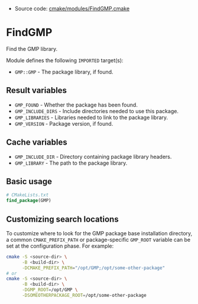 <!-- This is auto-generated file. -->
* Source code: [cmake/modules/FindGMP.cmake](https://github.com/petk/php-build-system/blob/master/cmake/cmake/modules/FindGMP.cmake)

# FindGMP

Find the GMP library.

Module defines the following `IMPORTED` target(s):

* `GMP::GMP` - The package library, if found.

## Result variables

* `GMP_FOUND` - Whether the package has been found.
* `GMP_INCLUDE_DIRS` - Include directories needed to use this package.
* `GMP_LIBRARIES` - Libraries needed to link to the package library.
* `GMP_VERSION` - Package version, if found.

## Cache variables

* `GMP_INCLUDE_DIR` - Directory containing package library headers.
* `GMP_LIBRARY` - The path to the package library.

## Basic usage

```cmake
# CMakeLists.txt
find_package(GMP)
```

## Customizing search locations

To customize where to look for the GMP package base
installation directory, a common `CMAKE_PREFIX_PATH` or
package-specific `GMP_ROOT` variable can be set at
the configuration phase. For example:

```sh
cmake -S <source-dir> \
      -B <build-dir> \
      -DCMAKE_PREFIX_PATH="/opt/GMP;/opt/some-other-package"
# or
cmake -S <source-dir> \
      -B <build-dir> \
      -DGMP_ROOT=/opt/GMP \
      -DSOMEOTHERPACKAGE_ROOT=/opt/some-other-package
```
